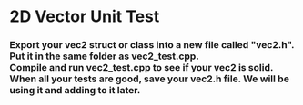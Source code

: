<h1>
2D Vector Unit Test
</h1>

<h3>
Export your vec2 struct or class into a new file called "vec2.h". <br>
Put it in the same folder as vec2_test.cpp. <br>
Compile and run vec2_test.cpp to see if your vec2 is solid. <br>
When all your tests are good, save your vec2.h file. 
We will be using it and adding to it later.
</h3>
